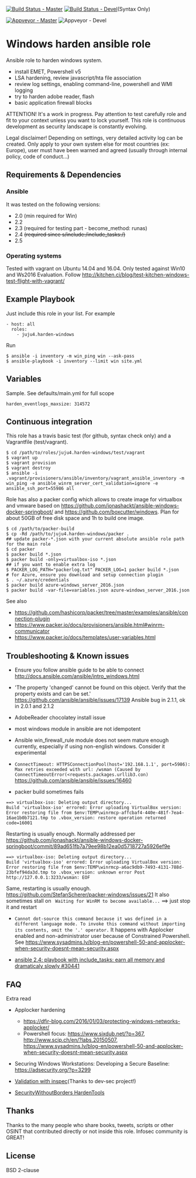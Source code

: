 [![Build Status - Master](https://travis-ci.org/juju4/ansible-harden-windows.svg?branch=master)](https://travis-ci.org/juju4/ansible-harden-windows)
[![Build Status - Devel](https://travis-ci.org/juju4/ansible-harden-windows.svg?branch=devel)](https://travis-ci.org/juju4/ansible-harden-windows/branches)(Syntax Only)

[![Appveyor - Master](https://ci.appveyor.com/api/projects/status/kkr0w77mu5rrm014?svg=true)](https://ci.appveyor.com/project/juju4/ansible-harden-windows)
![Appveyor - Devel](https://ci.appveyor.com/api/projects/status/kkr0w77mu5rrm014/branch/devel?svg=true)

# Windows harden ansible role

Ansible role to harden windows system.

* install EMET, Powershell v5
* LSA hardening, review javascript/hta file association
* review log settings, enabling command-line, powershell and WMI logging
* try to harden adobe reader, flash
* basic application firewall blocks

ATTENTION! It's a work in progress.
Pay attention to test carefully role and fit to your context unless you want to lock yourself.
This role is continuous development as security landscape is constantly evolving.

Legal disclaimer!
Depending on settings, very detailed activity log can be created.
Only apply to your own system else for most countries (ex: Europe), user must have been warned and agreed (usually through internal policy, code of conduct...)

## Requirements & Dependencies

### Ansible
It was tested on the following versions:
 * 2.0 (min required for Win)
 * 2.2
 * 2.3 (required for testing part - become_method: runas)
 * 2.4 ~~(required since s/include:/include_tasks:/)~~
 * 2.5

### Operating systems

Tested with vagrant on Ubuntu 14.04 and 16.04.
Only tested against Win10 and Ws2016 Evaluation.
Follow
http://kitchen.ci/blog/test-kitchen-windows-test-flight-with-vagrant/

## Example Playbook

Just include this role in your list.
For example

```
- host: all
  roles:
    - juju4.harden-windows
```

Run
```
$ ansible -i inventory -m win_ping win --ask-pass
$ ansible-playbook -i inventory --limit win site.yml
```

## Variables

Sample. See defaults/main.yml for full scope

```
harden_eventlogs_maxsize: 314572
```

## Continuous integration

This role has a travis basic test (for github, syntax check only) and a Vagrantfile (test/vagrant).

```
$ cd /path/to/roles/juju4.harden-windows/test/vagrant
$ vagrant up
$ vagrant provision
$ vagrant destroy
$ ansible -i .vagrant/provisioners/ansible/inventory/vagrant_ansible_inventory -m win_ping -e ansible_winrm_server_cert_validation=ignore -e ansible_ssh_port=55986 all
```

Role has also a packer config which allows to create image for virtualbox and vmware based on https://github.com/jonashackt/ansible-windows-docker-springboot/ and https://github.com/boxcutter/windows.
Plan for about 50GB of free disk space and 1h to build one image.
```
$ cd /path/to/packer-build
$ cp -Rd /path/to/juju4.harden-windows/packer .
## update packer-*.json with your current absolute ansible role path for the main role
$ cd packer
$ packer build *.json
$ packer build -only=virtualbox-iso *.json
## if you want to enable extra log
$ PACKER_LOG_PATH="packerlog.txt" PACKER_LOG=1 packer build *.json
# for Azure, ensure you download and setup connection plugin
$ . ~/.azure/credentials
$ packer build azure-windows_server_2016.json
$ packer build -var-file=variables.json azure-windows_server_2016.json
```

See also
* https://github.com/hashicorp/packer/tree/master/examples/ansible/connection-plugin
* https://www.packer.io/docs/provisioners/ansible.html#winrm-communicator
* https://www.packer.io/docs/templates/user-variables.html

## Troubleshooting & Known issues

* Ensure you follow ansible guide to be able to connect
http://docs.ansible.com/ansible/intro_windows.html

* 'The property 'changed' cannot be found on this object. Verify that the property exists and can be set.'
https://github.com/ansible/ansible/issues/17139
Ansible bug in 2.1.1, ok in 2.0.1 and 2.1.2

* AdobeReader chocolatey install issue

* most windows module in ansible are not idempotent

* Ansible win_firewall_rule module does not seem mature enough currently, especially if using non-english windows.
Consider it experimental

* ```ConnectTimeout: HTTPSConnectionPool(host='192.168.1.1', port=5986): Max retries exceeded with url: /wsman (Caused by ConnectTimeoutError(<requests.packages.urllib3.con)```
https://github.com/ansible/ansible/issues/16460

* packer build sometimes fails
```
==> virtualbox-iso: Deleting output directory...
Build 'virtualbox-iso' errored: Error uploading VirtualBox version: Error restoring file from $env:TEMP\winrmcp-affcbaf4-440e-481f-7ea4-16ae1b0b7121.tmp to .vbox_version: restore operation returned code=16001
```
Restarting is usually enough.
Normally addressed per https://github.com/jonashackt/ansible-windows-docker-springboot/commit/89ad651fb7a79ee98b12ea0d5718727a5926ef9e
```
==> virtualbox-iso: Deleting output directory...
Build 'virtualbox-iso' errored: Error uploading VirtualBox version: Error restoring file from $env:TEMP\winrmcp-a6ac9db9-7493-4131-788d-23bfef94da3d.tmp to .vbox_version: unknown error Post http://127.0.0.1:3233/wsman: EOF
```
Same, restarting is usually enough.
https://github.com/StefanScherer/packer-windows/issues/21
It also sometimes stall on ` Waiting for WinRM to become available...`
==> just stop it and restart

* ```Cannot dot-source this command because it was defined in a different language mode. To invoke this command without importing its contents, omit the '.' operator.```
It happens with Applocker enabled and non-administrator user because of Constrained Powershell. See https://www.sysadmins.lv/blog-en/powershell-50-and-applocker-when-security-doesnt-mean-security.aspx

* [ansible 2.4: playbook with include_tasks: earn all memory and dramaticaly slowly #30441](https://github.com/ansible/ansible/issues/30441)

## FAQ

Extra read
* Applocker hardening
  * https://dfir-blog.com/2016/01/03/protecting-windows-networks-applocker/
  * Powershell focus: https://www.sixdub.net/?p=367, http://www.scip.ch/en/?labs.20150507, https://www.sysadmins.lv/blog-en/powershell-50-and-applocker-when-security-doesnt-mean-security.aspx

* Securing Windows Workstations: Developing a Secure Baseline: https://adsecurity.org/?p=3299

* [Validation with inspec](https://github.com/juju4/windows-baseline)(Thanks to dev-sec project!)

* [SecurityWithoutBorders HardenTools](https://github.com/securitywithoutborders/hardentools)

## Thanks

Thanks to the many people who share books, tweets, scripts or other OSINT that contributed directly or not inside this role.
Infosec community is GREAT!

## License

BSD 2-clause

